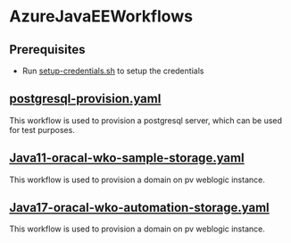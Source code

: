 # AzureJavaEEWorkflows
## Prerequisites
- Run [setup-credentials.sh](.github%2Fworkflows%2Fsetup-credentials.sh) to setup the credentials

## [postgresql-provision.yaml](.github%2Fworkflows%2Fpostgresql-provision.yaml)
This workflow is used to provision a postgresql server, which can be used for test purposes.

## [Java11-oracal-wko-sample-storage.yaml](.github%2Fworkflows%2FJava11-oracal-wko-sample-storage.yaml)
This workflow is used to provision a domain on pv weblogic instance.


## [Java17-oracal-wko-automation-storage.yaml](.github%2Fworkflows%2FJava17-oracal-wko-automation-storage.yaml)
This workflow is used to provision a domain on pv weblogic instance.
